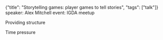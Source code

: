 {"title": "Storytelling games: player games to tell stories", "tags": ["talk"]}
speaker: Alex Mitchell
event: IGDA meetup

Providing structure

Time pressure

